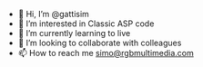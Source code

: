 - 👋 Hi, I’m @gattisim
- 👀 I’m interested in Classic ASP code
- 🌱 I’m currently learning to live
- 💞️ I’m looking to collaborate with colleagues
- 📫 How to reach me simo@rgbmultimedia.com

<!---
gattisim/gattisim is a ✨ special ✨ repository because its `README.md` (this file) appears on your GitHub profile.
You can click the Preview link to take a look at your changes.
--->
